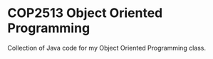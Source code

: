 # COP2513 Object Oriented Programming

Collection of Java code for my Object Oriented Programming class.
